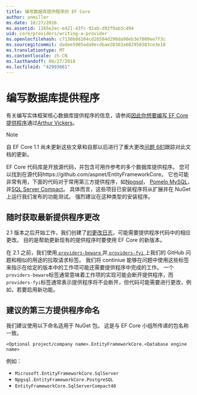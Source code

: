 ```yaml
---
title: 编写数据库提供程序的 EF Core
author: anmiller
ms.date: 10/27/2016
ms.assetid: 1165e2ec-e421-43fc-92ab-d92f9ab3c494
uid: core/providers/writing-a-provider
ms.openlocfilehash: c7130b0d104cd26584d298da98eb3e7080ee7f3c
ms.sourcegitcommit: dadee5905ada9ecdbae28363a682950383ce3e10
ms.translationtype: MT
ms.contentlocale: zh-CN
ms.lasthandoff: 08/27/2018
ms.locfileid: "42993661"
---
```

# <a name="writing-a-database-provider"></a>编写数据库提供程序

有关编写实体框架核心数据库提供程序的信息，请参阅[因此你想要编写 EF Core 提供程序](https://blog.oneunicorn.com/2016/11/11/so-you-want-to-write-an-ef-core-provider/)通过[Arthur Vickers](https://github.com/ajcvickers)。

> [!NOTE]
> 自 EF Core 1.1 尚未更新这些文章和自那以后进行了重大更改[问题 681](https://github.com/aspnet/EntityFramework.Docs/issues/681)跟踪对此文档的更新。

EF Core 代码库是开放源代码，并包含可用作参考的多个数据库提供程序。 您可以找到在源代码https://github.com/aspnet/EntityFrameworkCore。 它也可能非常有用，下面的代码对于常用第三方提供程序，如[Npgsql](https://github.com/npgsql/Npgsql.EntityFrameworkCore.PostgreSQL)， [Pomelo MySQL](https://github.com/PomeloFoundation/Pomelo.EntityFrameworkCore.MySql)，并[SQL Server Compact](https://github.com/ErikEJ/EntityFramework.SqlServerCompact)。 具体而言，这些项目已安装程序将从扩展并在 NuGet 上运行我们发布的功能测试。 强烈建议在这种类型的安装程序。

## <a name="keeping-up-to-date-with-provider-changes"></a>随时获取最新提供程序更改

2.1 版本之后开始工作，我们创建了[的更改日志](provider-log.md)，可能需要提供程序代码中的相应更改。 目的是帮助更新现有的提供程序时要使用 EF Core 的新版本。

在 2.1 之前，我们使用[ `providers-beware` ](https://github.com/aspnet/EntityFrameworkCore/labels/providers-beware)并[ `providers-fyi` ](https://github.com/aspnet/EntityFrameworkCore/labels/providers-fyi)上我们的 GitHub 问题和相似的用途的拉取请求标签。 我们将 continiue 能够在问题中使用这些标签来指示在给定的版本中的工作项可能还需要提供程序中完成的工作。 一个`providers-beware`标签通常意味着工作项的实现可能会断开提供程序，而`providers-fyi`标签通常表示提供程序将不会断开，但代码可能需要进行更改，例如，若要启用新功能。

## <a name="suggested-naming-of-third-party-providers"></a>建议的第三方提供程序命名

我们建议使用以下命名适用于 NuGet 包。 这是与 EF Core 小组所传递的包名称一致。

`<Optional project/company name>.EntityFrameworkCore.<Database engine name>`

例如：
* `Microsoft.EntityFrameworkCore.SqlServer`
* `Npgsql.EntityFrameworkCore.PostgreSQL`
* `EntityFrameworkCore.SqlServerCompact40`
